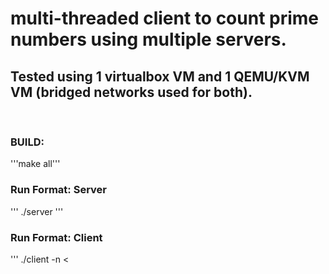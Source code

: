 
#  multi-threaded client to count prime numbers using multiple servers.

## Tested using 1 virtualbox VM and 1 QEMU/KVM VM (bridged networks used for both).  
&nbsp;

### BUILD:
'''make all'''

### Run Format: Server
'''
./server
'''

### Run Format: Client
'''
./client -n <





